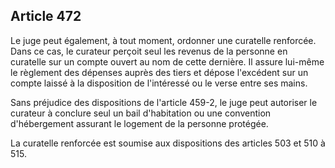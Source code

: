 Article 472
----
Le juge peut également, à tout moment, ordonner une curatelle renforcée. Dans ce
cas, le curateur perçoit seul les revenus de la personne en curatelle sur un
compte ouvert au nom de cette dernière. Il assure lui-même le règlement des
dépenses auprès des tiers et dépose l'excédent sur un compte laissé à la
disposition de l'intéressé ou le verse entre ses mains.

Sans préjudice des dispositions de l'article 459-2, le juge peut autoriser le
curateur à conclure seul un bail d'habitation ou une convention d'hébergement
assurant le logement de la personne protégée.

La curatelle renforcée est soumise aux dispositions des articles 503 et 510 à
515.
